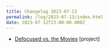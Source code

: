 ```yaml
---
title: Changelog 2023-07-13
permalink: /log/2023-07-13/index.html
date: 2023-07-12T23:00:00.000Z
---
```


- [Defocused vs. the Movies](https://defocused-vs-the-movies.netlify.app/) [project] 